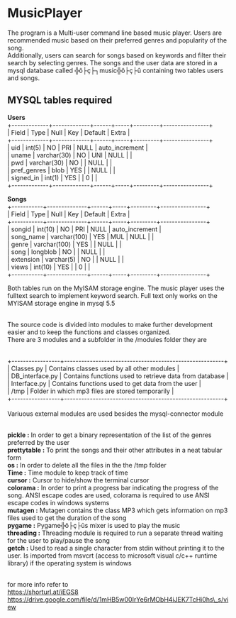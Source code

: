# MusicPlayer


The program is a Multi-user command line based music player. Users are recommended music based on their preferred genres and popularity of the song.<br>
Additionally, users can search for songs based on keywords and filter their search by selecting genres. The songs and the user data are stored in a mysql database called ╬ô├ç├┐music╬ô├ç├û containing two tables users and songs.<br>

## MYSQL tables required

**Users**<br>
+-------------+-------------+------+-----+---------+----------------+<br>
| Field       | Type        | Null | Key | Default | Extra          |<br>
+-------------+-------------+------+-----+---------+----------------+<br>
| uid         | int(5)      | NO   | PRI | NULL    | auto\_increment |<br>
| uname       | varchar(30) | NO   | UNI | NULL    |                |<br>
| pwd         | varchar(30) | NO   |     | NULL    |                |<br>
| pref\_genres | blob        | YES  |     | NULL    |                |<br>
| signed\_in   | int(1)      | YES  |     | 0       |                |<br>
+-------------+-------------+------+-----+---------+----------------+<br>

**Songs**<br>
+-----------+--------------+------+-----+---------+----------------+<br>
| Field     | Type         | Null | Key | Default | Extra          |<br>
+-----------+--------------+------+-----+---------+----------------+<br>
| songid    | int(10)      | NO   | PRI | NULL    | auto\_increment |<br>
| song\_name | varchar(100) | YES  | MUL | NULL    |                |<br>
| genre     | varchar(100) | YES  |     | NULL    |                |<br>
| song      | longblob     | NO   |     | NULL    |                |<br>
| extension | varchar(5)   | NO   |     | NULL    |                |<br>
| views     | int(10)      | YES  |     | 0       |                |<br>
+-----------+--------------+------+-----+---------+----------------+<br>


Both tables run on the MyISAM storage engine. The music player uses the fulltext search to implement keyword search. Full text only works on the MYISAM storage engine in mysql 5.5 <br><br>

The source code is divided into modules to make further development easier and to keep the functions and classes organized.<br>
There are 3 modules and a subfolder in the /modules folder they are<br><br>

+-----------------+--------------------------------------------------------+<br>
| Classes.py      | Contains classes used by all other modules             |<br>
| DB\_interface.py | Contains functions used to retrieve data from database |<br>
| Interface.py    | Contains functions used to get data from the user      |<br>
| /tmp            | Folder in which mp3 files are stored temporarily       |<br>
+-----------------+--------------------------------------------------------+<br>
<br>
Variuous external modules are used besides the mysql-connector module<br><br>

**pickle :** In order to get a binary representation of the list of the genres preferred by the user<br>
**prettytable :** To print the songs and their other attributes in a neat tabular form<br>
**os :** In order to delete all the files in the the /tmp folder<br>
**Time :** Time module to keep track of time<br>
**cursor :** Cursor to hide/show the terminal cursor<br>
**colorama :** In order to print a progress bar indicating the progress of the song. ANSI escape codes are used, colorama is required to use ANSI escape codes in windows systems<br>
**mutagen :** Mutagen contains the class MP3 which gets information on mp3 files used to get the duration of the song<br>
**pygame :** Pygame╬ô├ç├ûs mixer is used to play the music<br>
**threading :** Threading module is required to run a separate thread waiting for the user to play/pause the song<br>
**getch :** Used to read a single character from stdin without printing it to the user. Is imported from msvcrt (access to microsoft visual c/c++ runtime library) if the operating system is windows<br><br>

for more info refer to<br>
https://shorturl.at/iEGS8<br>
https://drive.google.com/file/d/1mHB5w00IrYe6rMObH4iJEK7TcHi0hs\_s/view<br>
